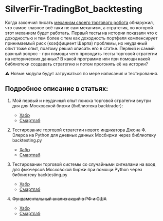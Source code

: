 # SilverFir-TradingBot_backtesting
Когда закончил писать [механизм своего торгового робота](https://github.com/empenoso/SilverFir-TradingBot) обнаружил, что самое главное всё таки не сам механизм, а стратегия, по которой этот механизм будет работать.
Первый тесты на истории показали что с доходностью и тем более с тем как доходность портфеля компенсирует принимаемый риск (коэффициент Шарпа) проблемы, но неудачный опыт тоже опыт, поэтому решил описать его в статье.
Первый и самый важный вопрос - при помощи чего проводить тесты торговой стратегии на исторических данных? В какой программе или при помощи какой библиотеки создавать стратегию и потом прогонять её на истории? 

⚠️ Новые модули будут загружаться по мере написания и тестирования. 

## Подробное описание в статьях:

1. Мой первый и неудачный опыт поиска торговой стратегии внутри дня для Московской биржи (библиотека backtrader):
   * [Хабр](https://habr.com/ru/articles/857402/)
   * [Смартлаб](https://smart-lab.ru/mobile/topic/1083556/)     

1. Тестирование торговой стратегии нового индикатора Джона Ф. Элерса на Python для дневных данных Мосбиржи через библиотеку backtesting.py
   * [Хабр](https://habr.com/ru/articles/887440/)
   * [Смартлаб](https://smart-lab.ru/mobile/topic/1126711/)

1. Тестировании торговой системы со случайными сигналами на вход для фьючерсов Московской биржи при помощи Python через библиотеку backtesting.py
   * [Хабр](https://habr.com/ru/articles/891786/)
   * [Смартлаб](https://smart-lab.ru/mobile/users/empenoso/blog/)

3. ~~Фундаментальный анализ акций в РФ и США~~
   * [Хабр](https://habr.com/ru/articles/889932/)
   * [Смартлаб](https://smart-lab.ru/mobile/users/empenoso/blog/)
